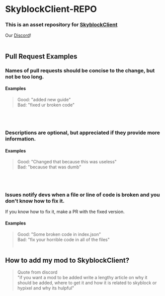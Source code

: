# SkyblockClient-REPO
### This is an asset repository for [SkyblockClient](https://github.com/nacrt/SkyblockClient)
Our [Discord](https://discord.gg/VH6fdBYzQQ)!
<br></br>
## Pull Request Examples
### Names of pull requests should be concise to the change, but not be too long.
#### Examples
> Good: "added new guide"\
> Bad: "fixed ur broken code"

<br></br>
### Descriptions are optional, but appreciated if they provide more information. 
#### Examples
> Good: "Changed that because this was useless"\
> Bad: "because that was dumb"

<br></br>
### Issues notify devs when a file or line of code is broken and you don't know how to fix it.
If you know how to fix it, make a PR with the fixed version.
#### Examples 
> Good: "Some broken code in index.json"\
> Bad: "fix your horrible code in all of the files"  <br></br>
## How to add my mod to SkyblockClient?
> Quote from discord\
> "if you want a mod to be added write a lengthy article on why it should be added, where to get it and how it is related to skyblock or hypixel and why its hulpful"
